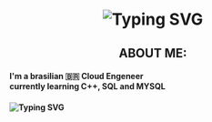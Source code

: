 <h1 align="center">
<img src="https://readme-typing-svg.demolab.com?font=Space+Mono&letterSpacing=Monospaced&pause=200&color=D75413&center=true&vCenter=true&width=435&lines=Welcome.;I'm+Lucca+ali." alt="Typing SVG"">
</h1>
<h2 align="center">ABOUT ME:</h2>
<h4 align="left">
I'm a brasilian 🇧🇷 Cloud Engeneer
<br>
currently learning C++, SQL and MYSQL
</h4>
<h4 align="left">
<img src="https://readme-typing-svg.herokuapp.com?font=Anonymous+Pro&weight=1.5&size=1.5&pause=1000&color=11F734&width=435&lines=Portifolio+in+progress...+;3%25..." alt="Typing SVG">

</h4>
<!--
**Lucca-ali/Lucca-ali** is a ✨ _special_ ✨ repository because its `README.md` (this file) appears on your GitHub profile.

Here are some ideas to get you started:

- 🔭 I’m currently working on ...
- 🌱 I’m currently learning ...
- 👯 I’m looking to collaborate on ...
- 🤔 I’m looking for help with ...
- 💬 Ask me about ...
- 📫 How to reach me: ...
- 😄 Pronouns: ...
- ⚡ Fun fact: ...
-->
